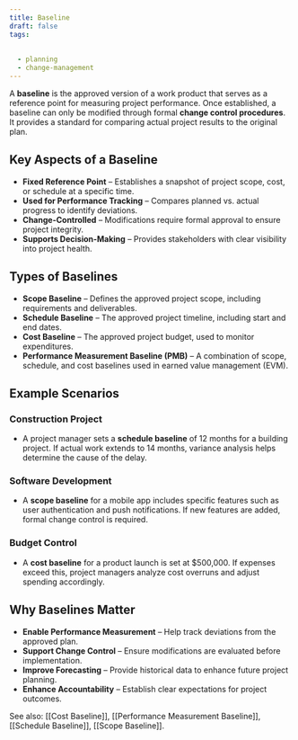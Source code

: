 ```yaml
---
title: Baseline
draft: false
tags:
  
  
  - planning
  - change-management
---
```


A **baseline** is the approved version of a work product that serves as a reference point for measuring project performance. Once established, a baseline can only be modified through formal **change control procedures**. It provides a standard for comparing actual project results to the original plan.

## Key Aspects of a Baseline
- **Fixed Reference Point** – Establishes a snapshot of project scope, cost, or schedule at a specific time.
- **Used for Performance Tracking** – Compares planned vs. actual progress to identify deviations.
- **Change-Controlled** – Modifications require formal approval to ensure project integrity.
- **Supports Decision-Making** – Provides stakeholders with clear visibility into project health.

## Types of Baselines
- **Scope Baseline** – Defines the approved project scope, including requirements and deliverables.
- **Schedule Baseline** – The approved project timeline, including start and end dates.
- **Cost Baseline** – The approved project budget, used to monitor expenditures.
- **Performance Measurement Baseline (PMB)** – A combination of scope, schedule, and cost baselines used in earned value management (EVM).

## Example Scenarios

### **Construction Project**
- A project manager sets a **schedule baseline** of 12 months for a building project. If actual work extends to 14 months, variance analysis helps determine the cause of the delay.

### **Software Development**
- A **scope baseline** for a mobile app includes specific features such as user authentication and push notifications. If new features are added, formal change control is required.

### **Budget Control**
- A **cost baseline** for a product launch is set at $500,000. If expenses exceed this, project managers analyze cost overruns and adjust spending accordingly.

## Why Baselines Matter
- **Enable Performance Measurement** – Help track deviations from the approved plan.
- **Support Change Control** – Ensure modifications are evaluated before implementation.
- **Improve Forecasting** – Provide historical data to enhance future project planning.
- **Enhance Accountability** – Establish clear expectations for project outcomes.

See also: [[Cost Baseline]], [[Performance Measurement Baseline]], [[Schedule Baseline]], [[Scope Baseline]].
